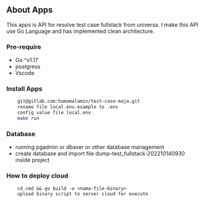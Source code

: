## About Apps

This apps is API for resolve test case fullstack from universa. I make this API use Go Language and has implemented clean architecture.

### Pre-require
- Go ^v1.17
- postgress
- Vscode

### Install Apps

```bash 
    git@gitlab.com:humamalamin/test-case-majo.git
    rename file local.env.example to .env
    config value file local.env
    make run
```

### Database

- running pgadmin or dbaver or other database management
- create database and import file dump-test_fullstack-202210140930 inside project


### How to deploy cloud
```
    cd cmd && go build -o <nama-file-binary>
    upload binary script to server cloud for execute
``` 